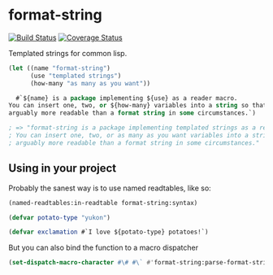 # format-string

[![Build Status](https://travis-ci.org/fisxoj/format-string.svg?branch=master)](https://travis-ci.org/fisxoj/format-string)
[![Coverage Status](https://coveralls.io/repos/github/fisxoj/format-string/badge.svg?branch=master)](https://coveralls.io/github/fisxoj/format-string?branch=master)

Templated strings for common lisp.

```lisp
(let ((name "format-string")
      (use "templated strings")
      (how-many "as many as you want"))

  #`${name} is a package implementing ${use} as a reader macro.
You can insert one, two, or ${how-many} variables into a string so that it's
arguably more readable than a format string in some circumstances.`)

; => "format-string is a package implementing templated strings as a reader macro.
; You can insert one, two, or as many as you want variables into a string so that it's
; arguably more readable than a format string in some circumstances."
```

## Using in your project

Probably the sanest way is to use named readtables, like so:
```lisp
(named-readtables:in-readtable format-string:syntax)

(defvar potato-type "yukon")

(defvar exclamation #`I love ${potato-type} potatoes!`)
```

But you can also bind the function to a macro dispatcher

```lisp
(set-dispatch-macro-character #\# #\` #'format-string:parse-format-string)
```
